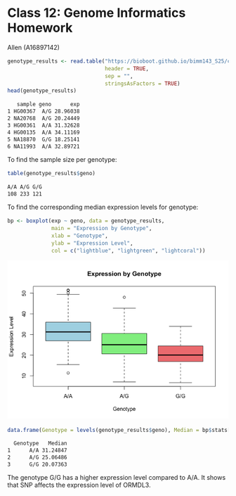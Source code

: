 # Class 12: Genome Informatics Homework
Allen (A16897142)

``` r
genotype_results <- read.table("https://bioboot.github.io/bimm143_S25/class-material/rs8067378_ENSG00000172057.6.txt", 
                               header = TRUE, 
                               sep = "", 
                               stringsAsFactors = TRUE)
head(genotype_results)
```

       sample geno      exp
    1 HG00367  A/G 28.96038
    2 NA20768  A/G 20.24449
    3 HG00361  A/A 31.32628
    4 HG00135  A/A 34.11169
    5 NA18870  G/G 18.25141
    6 NA11993  A/A 32.89721

To find the sample size per genotype:

``` r
table(genotype_results$geno)
```


    A/A A/G G/G 
    108 233 121 

To find the corresponding median expression levels for genotype:

``` r
bp <- boxplot(exp ~ geno, data = genotype_results,
              main = "Expression by Genotype",
              xlab = "Genotype",
              ylab = "Expression Level",
              col = c("lightblue", "lightgreen", "lightcoral"))
```

![](class12genomehomework_files/figure-commonmark/unnamed-chunk-3-1.png)

``` r
data.frame(Genotype = levels(genotype_results$geno), Median = bp$stats[3, ])
```

      Genotype   Median
    1      A/A 31.24847
    2      A/G 25.06486
    3      G/G 20.07363

The genotype G/G has a higher expression level compared to A/A. It shows
that SNP affects the expression level of ORMDL3.
